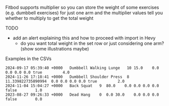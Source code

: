 Fitbod supports multiplier so you can store the weight of some exercises (e.g. dumbbell exercises) for just one arm and the multiplier values ​​tell you whether to multiply to get the total weight

TODO
- add an alert explaining this and how to proceed with import in Hevy
  - do you want total weight in the set row or just considering one arm? (show some illustrations maybe)

Examples in the CSVs

```csv
2024-09-17 05:39:40 +0000	Dumbbell Walking Lunge	 10	15.0	0.0	0.0	0.0	0.0	true		 4.0
2024-11-26 17:18:41 +0000	Dumbbell Shoulder Press	 8	11.339822735890994	0.0	0.0	0.0	0.0	true		 2.0
2024-11-04 15:04:27 +0000	Back Squat	 9	80.0	0.0	0.0	0.0	0.0	false		 1.0
2023-08-27 09:26:33 +0000	Dead Hang	 0	0.0	30.0	0.0	0.0	0.0	false		 0.0
```